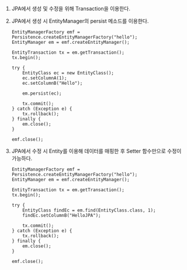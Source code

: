 1. JPA에서 생성 및 수정을 위해 Transaction을 이용한다.

2. JPA에서 생성 시 EntityManager의 persist 메소드를 이용한다.

    ```
    EntityManagerFactory emf = Persistence.createEntityManagerFactory("hello");
    EntityManager em = emf.createEntityManager();

    EntityTransaction tx = em.getTransaction();
    tx.begin();

    try {
        EntityClass ec = new EntityClass();
        ec.setColumnA(1);
        ec.setColumnB("Hello");

        em.persist(ec);

        tx.commit();
    } catch (Exception e) {
        tx.rollback();
    } finally {
        em.close();
    }

    emf.close();
    ```

3. JPA에서 수정 시 Entity를 이용해 데이터를 매핑한 후 Setter 함수만으로 수정이 가능하다.

    ```
    EntityManagerFactory emf = Persistence.createEntityManagerFactory("hello");
    EntityManager em = emf.createEntityManager();

    EntityTransaction tx = em.getTransaction();
    tx.begin();

    try {
        EntityClass findEc = em.find(EntityClass.class, 1);
        findEc.setColumnB("HelloJPA");

        tx.commit();
    } catch (Exception e) {
        tx.rollback();
    } finally {
        em.close();
    }

    emf.close();
    ```